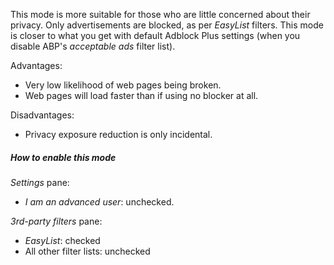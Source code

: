 This mode is more suitable for those who are little concerned about their privacy. Only advertisements are blocked, as per _EasyList_ filters. This mode is closer to what you get with default Adblock Plus settings (when you disable ABP's _acceptable ads_ filter list).

Advantages:
- Very low likelihood of web pages being broken.
- Web pages will load faster than if using no blocker at all.

Disadvantages:
- Privacy exposure reduction is only incidental.

##### How to enable this mode

_Settings_ pane:
- _I am an advanced user_: unchecked.

_3rd-party filters_ pane:
- _EasyList_: checked
- All other filter lists: unchecked
